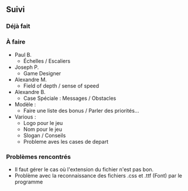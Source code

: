## Suivi
### Déjà fait

### À faire
 - Paul B.
   * Échelles / Escaliers
 - Joseph P.
   * Game Designer
 - Alexandre M.
   * Field of depth / sense of speed
 - Alexandre B.
   * Case Spéciale : Messages / Obstacles
 - Modèle :
   * Faire une liste des bonus / Parler des priorités...
 - Various :
   * Logo pour le jeu
   * Nom pour le jeu
   * Slogan / Conseils
   * Probleme aves les cases de depart

### Problèmes rencontrés
 * Il faut gérer le cas où l'extension du fichier n'est pas bon.
 * Problème avec la reconnaissance des fichiers .css et .ttf (Font) par le programme
